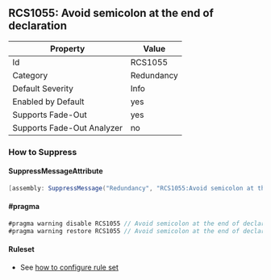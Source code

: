 ## RCS1055: Avoid semicolon at the end of declaration

Property | Value
--- | --- 
Id | RCS1055
Category | Redundancy
Default Severity | Info
Enabled by Default | yes
Supports Fade-Out | yes
Supports Fade-Out Analyzer | no

### How to Suppress

#### SuppressMessageAttribute

```csharp
[assembly: SuppressMessage("Redundancy", "RCS1055:Avoid semicolon at the end of declaration.", Justification = "<Pending>")]
```

#### \#pragma

```csharp
#pragma warning disable RCS1055 // Avoid semicolon at the end of declaration.
#pragma warning restore RCS1055 // Avoid semicolon at the end of declaration.
```

#### Ruleset

* See [how to configure rule set](../HowToConfigureAnalyzers.md)
